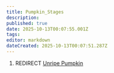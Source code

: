 ```yaml
---
title: Pumpkin_Stages
description: 
published: true
date: 2025-10-13T00:07:55.001Z
tags: 
editor: markdown
dateCreated: 2025-10-13T00:07:51.287Z
---
```


1.  REDIRECT [Unripe Pumpkin](Unripe_Pumpkin "wikilink")